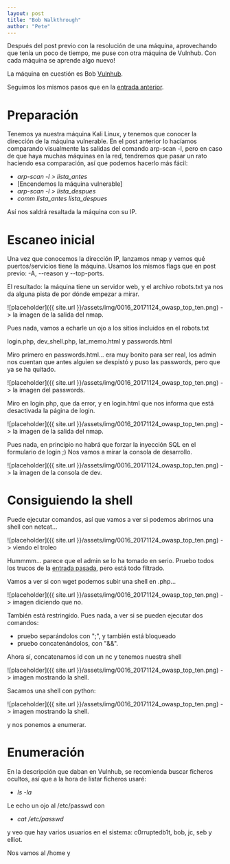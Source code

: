 ```yaml
---
layout: post
title: "Bob Walkthrough"
author: "Pete"
---
```


Después del post previo con la resolución de una máquina, aprovechando que tenía un poco de tiempo, me puse con otra máquina de Vulnhub. Con cada máquina se aprende algo nuevo! 

La máquina en cuestión es Bob [Vulnhub](https://www.vulnhub.com/entry/bob-101,226/).

Seguimos los mismos pasos que en la [entrada anterior](https://livefromsec.github.io/2018-06-04/vulnhub_walkthrough_basic_pentesting).

# Preparación

Tenemos ya nuestra máquina Kali Linux, y tenemos que conocer la dirección de la máquina vulnerable. En el post anterior lo hacíamos comparando visualmente las salidas del comando arp-scan -l, pero en caso de que haya muchas máquinas en la red, tendremos que pasar un rato haciendo esa comparación, así que podemos hacerlo más fácil:

* _arp-scan -l > lista_antes_
* [Encendemos la máquina vulnerable]
* _arp-scan -l > lista_despues_
* _comm lista_antes lista_despues_

Así nos saldrá resaltada la máquina con su IP.

# Escaneo inicial

Una vez que conocemos la dirección IP, lanzamos nmap y vemos qué puertos/servicios tiene la máquina. Usamos los mismos flags que en post previo: -A, --reason y --top-ports.

El resultado: la máquina tiene un servidor web, y el archivo robots.txt ya nos da alguna pista de por dónde empezar a mirar.

![placeholder]({{ site.url }}/assets/img/0016_20171124_owasp_top_ten.png)   -> la imagen de la salida del nmap.

Pues nada, vamos a echarle un ojo a los sitios incluidos en el robots.txt

login.php, dev_shell.php, lat_memo.html y passwords.html

Miro primero en passwords.html... era muy bonito para ser real, los admin nos cuentan que antes alguien se despistó y puso las passwords, pero que ya se ha quitado.

![placeholder]({{ site.url }}/assets/img/0016_20171124_owasp_top_ten.png)   -> la imagen del passwords.

Miro en login.php, que da error, y en login.html que nos informa que está desactivada la página de login.

![placeholder]({{ site.url }}/assets/img/0016_20171124_owasp_top_ten.png)   -> la imagen de la salida del nmap.

Pues nada, en principio no habrá que forzar la inyección SQL en el formulario de login ;) Nos vamos a mirar la consola de desarrollo.

![placeholder]({{ site.url }}/assets/img/0016_20171124_owasp_top_ten.png)   -> la imagen de la consola de dev.

# Consiguiendo la shell

Puede ejecutar comandos, así que vamos a ver si podemos abrirnos una shell con netcat...

![placeholder]({{ site.url }}/assets/img/0016_20171124_owasp_top_ten.png)   -> viendo el troleo

Hummmm... parece que el admin se lo ha tomado en serio. Pruebo todos los trucos de la [entrada pasada](blabla), pero está todo filtrado.

Vamos a ver si con wget podemos subir una shell en .php...

![placeholder]({{ site.url }}/assets/img/0016_20171124_owasp_top_ten.png)   -> imagen diciendo que no.

También está restringido. Pues nada, a ver si se pueden ejecutar dos comandos:
* pruebo separándolos con ";", y también está bloqueado
* pruebo concatenándolos, con "&&".

Ahora sí, concatenamos id con un nc y tenemos nuestra shell 

![placeholder]({{ site.url }}/assets/img/0016_20171124_owasp_top_ten.png)   -> imagen mostrando la shell.

Sacamos una shell con python:

![placeholder]({{ site.url }}/assets/img/0016_20171124_owasp_top_ten.png)   -> imagen mostrando la shell.

y nos ponemos a enumerar.

# Enumeración

En la descripción que daban en Vulnhub, se recomienda buscar ficheros ocultos, así que a la hora de listar ficheros usaré:
* _ls -la_

Le echo un ojo al /etc/passwd con 
* _cat /etc/passwd_

y veo que hay varios usuarios en el sistema: c0rruptedb1t, bob, jc, seb y elliot.

Nos vamos al /home y 

